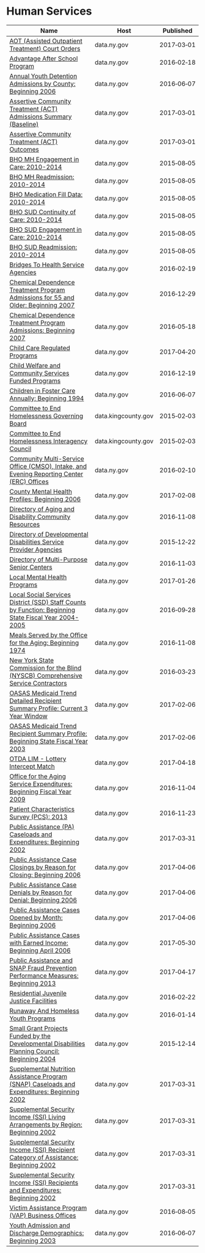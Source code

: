 # Human Services

Name | Host | Published
---- | ---- | ---------
[AOT (Assisted Outpatient Treatment) Court Orders](../datasets/r4sv-k333.md) | data.ny.gov | 2017&#x2011;03&#x2011;01
[Advantage After School Program](../datasets/ae9a-zs4q.md) | data.ny.gov | 2016&#x2011;02&#x2011;18
[Annual Youth Detention Admissions by County: Beginning 2006](../datasets/ybg9-s6bm.md) | data.ny.gov | 2016&#x2011;06&#x2011;07
[Assertive Community Treatment (ACT) Admissions Summary (Baseline)](../datasets/x5gj-r3vh.md) | data.ny.gov | 2017&#x2011;03&#x2011;01
[Assertive Community Treatment (ACT) Outcomes](../datasets/rbfa-c2cy.md) | data.ny.gov | 2017&#x2011;03&#x2011;01
[BHO MH Engagement in Care: 2010-2014](../datasets/83a4-b7r2.md) | data.ny.gov | 2015&#x2011;08&#x2011;05
[BHO MH Readmission: 2010-2014](../datasets/inhb-jgj2.md) | data.ny.gov | 2015&#x2011;08&#x2011;05
[BHO Medication Fill Data: 2010-2014](../datasets/cc9j-4ujx.md) | data.ny.gov | 2015&#x2011;08&#x2011;05
[BHO SUD Continuity of Care: 2010-2014](../datasets/58ew-qhce.md) | data.ny.gov | 2015&#x2011;08&#x2011;05
[BHO SUD Engagement in Care: 2010-2014](../datasets/y8rt-xmjq.md) | data.ny.gov | 2015&#x2011;08&#x2011;05
[BHO SUD Readmission: 2010-2014](../datasets/mki6-ies9.md) | data.ny.gov | 2015&#x2011;08&#x2011;05
[Bridges To Health Service Agencies](../datasets/8kxa-52ch.md) | data.ny.gov | 2016&#x2011;02&#x2011;19
[Chemical Dependence Treatment Program Admissions for 55 and Older: Beginning 2007](../datasets/5xvm-4zc6.md) | data.ny.gov | 2016&#x2011;12&#x2011;29
[Chemical Dependence Treatment Program Admissions: Beginning 2007](../datasets/ngbt-9rwf.md) | data.ny.gov | 2016&#x2011;05&#x2011;18
[Child Care Regulated Programs](../datasets/cb42-qumz.md) | data.ny.gov | 2017&#x2011;04&#x2011;20
[Child Welfare and Community Services Funded Programs](../datasets/ahjq-dbec.md) | data.ny.gov | 2016&#x2011;12&#x2011;19
[Children in Foster Care Annually: Beginning 1994](../datasets/hfc5-3hsu.md) | data.ny.gov | 2016&#x2011;06&#x2011;07
[Committee to End Homelessness Governing Board](../datasets/7b9m-uffr.md) | data.kingcounty.gov | 2015&#x2011;02&#x2011;03
[Committee to End Homelessness Interagency Council](../datasets/6k9f-34ds.md) | data.kingcounty.gov | 2015&#x2011;02&#x2011;03
[Community Multi-Service Office (CMSO), Intake, and Evening Reporting Center (ERC) Offices](../datasets/2vv4-9c5e.md) | data.ny.gov | 2016&#x2011;02&#x2011;10
[County Mental Health Profiles: Beginning 2006](../datasets/xgig-n5ch.md) | data.ny.gov | 2017&#x2011;02&#x2011;08
[Directory of Aging and Disability Community Resources](../datasets/jwv3-3scj.md) | data.ny.gov | 2016&#x2011;11&#x2011;08
[Directory of Developmental Disabilities Service Provider Agencies](../datasets/ieqx-cqyk.md) | data.ny.gov | 2015&#x2011;12&#x2011;22
[Directory of Multi-Purpose Senior Centers](../datasets/t4ba-giyx.md) | data.ny.gov | 2016&#x2011;11&#x2011;03
[Local Mental Health Programs](../datasets/6nvr-tbv8.md) | data.ny.gov | 2017&#x2011;01&#x2011;26
[Local Social Services District (SSD) Staff Counts by Function: Beginning State Fiscal Year 2004-2005](../datasets/rcn6-yg9v.md) | data.ny.gov | 2016&#x2011;09&#x2011;28
[Meals Served by the Office for the Aging: Beginning 1974](../datasets/uhw9-gyvi.md) | data.ny.gov | 2016&#x2011;11&#x2011;08
[New York State Commission for the Blind (NYSCB) Comprehensive Service Contractors](../datasets/gthh-7nri.md) | data.ny.gov | 2016&#x2011;03&#x2011;23
[OASAS Medicaid Trend Detailed Recipient Summary Profile: Current 3 Year Window](../datasets/hrsh-6vzi.md) | data.ny.gov | 2017&#x2011;02&#x2011;06
[OASAS Medicaid Trend Recipient Summary Profile: Beginning State Fiscal Year 2003](../datasets/g4vm-hyyi.md) | data.ny.gov | 2017&#x2011;02&#x2011;06
[OTDA LIM - Lottery Intercept Match](../datasets/xbdb-nzds.md) | data.ny.gov | 2017&#x2011;04&#x2011;18
[Office for the Aging Service Expenditures: Beginning Fiscal Year 2009](../datasets/7sw8-sdsd.md) | data.ny.gov | 2016&#x2011;11&#x2011;04
[Patient Characteristics Survey (PCS): 2013](../datasets/ck8p-rrj5.md) | data.ny.gov | 2016&#x2011;11&#x2011;23
[Public Assistance (PA) Caseloads and Expenditures: Beginning 2002](../datasets/42wv-qbv6.md) | data.ny.gov | 2017&#x2011;03&#x2011;31
[Public Assistance Case Closings by Reason for Closing: Beginning 2006](../datasets/4x9s-7y8g.md) | data.ny.gov | 2017&#x2011;04&#x2011;06
[Public Assistance Case Denials by Reason for Denial: Beginning 2006](../datasets/tyyj-jgv5.md) | data.ny.gov | 2017&#x2011;04&#x2011;06
[Public Assistance Cases Opened by Month: Beginning 2006](../datasets/fivj-j6mz.md) | data.ny.gov | 2017&#x2011;04&#x2011;06
[Public Assistance Cases with Earned Income: Beginning April 2006](../datasets/5mdi-3rq9.md) | data.ny.gov | 2017&#x2011;05&#x2011;30
[Public Assistance and SNAP Fraud Prevention Performance Measures: Beginning 2013](../datasets/uubd-eei2.md) | data.ny.gov | 2017&#x2011;04&#x2011;17
[Residential Juvenile Justice Facilities](../datasets/jn2j-7x6a.md) | data.ny.gov | 2016&#x2011;02&#x2011;22
[Runaway And Homeless Youth Programs](../datasets/q88j-j2mi.md) | data.ny.gov | 2016&#x2011;01&#x2011;14
[Small Grant Projects Funded by the Developmental Disabilities Planning Council: Beginning 2004](../datasets/3rdq-5smg.md) | data.ny.gov | 2015&#x2011;12&#x2011;14
[Supplemental Nutrition Assistance Program (SNAP) Caseloads and Expenditures: Beginning 2002](../datasets/dq6j-8u8z.md) | data.ny.gov | 2017&#x2011;03&#x2011;31
[Supplemental Security Income (SSI) Living Arrangements by Region: Beginning 2002](../datasets/iuu6-qurh.md) | data.ny.gov | 2017&#x2011;03&#x2011;31
[Supplemental Security Income (SSI) Recipient Category of Assistance: Beginning 2002](../datasets/959f-28y9.md) | data.ny.gov | 2017&#x2011;03&#x2011;31
[Supplemental Security Income (SSI) Recipients and Expenditures: Beginning 2002](../datasets/kym4-b5dg.md) | data.ny.gov | 2017&#x2011;03&#x2011;31
[Victim Assistance Program (VAP) Business Offices](../datasets/wykp-id5i.md) | data.ny.gov | 2016&#x2011;08&#x2011;05
[Youth Admission and Discharge Demographics: Beginning 2003](../datasets/9vgs-jnha.md) | data.ny.gov | 2016&#x2011;06&#x2011;07

